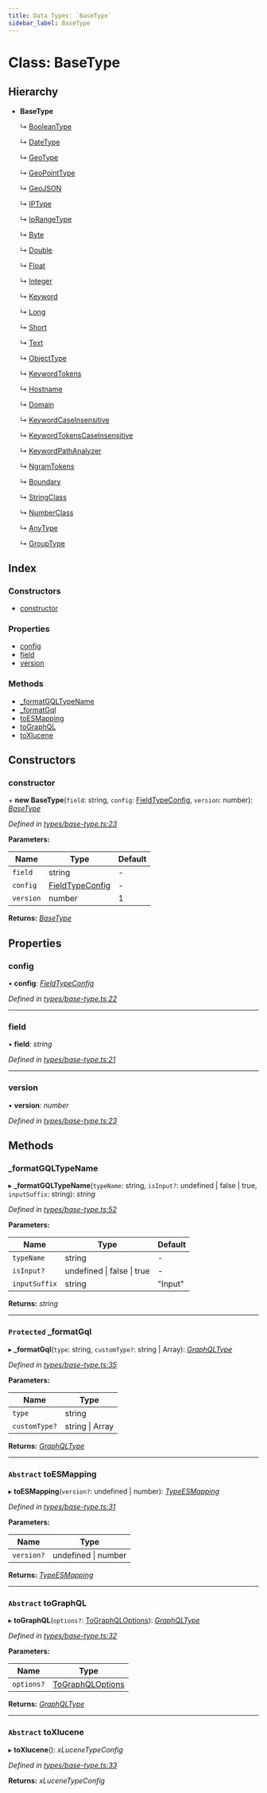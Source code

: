 ```yaml
---
title: Data Types: `BaseType`
sidebar_label: BaseType
---
```


# Class: BaseType

## Hierarchy

* **BaseType**

  ↳ [BooleanType](booleantype.md)

  ↳ [DateType](datetype.md)

  ↳ [GeoType](geotype.md)

  ↳ [GeoPointType](geopointtype.md)

  ↳ [GeoJSON](geojson.md)

  ↳ [IPType](iptype.md)

  ↳ [IpRangeType](iprangetype.md)

  ↳ [Byte](byte.md)

  ↳ [Double](double.md)

  ↳ [Float](float.md)

  ↳ [Integer](integer.md)

  ↳ [Keyword](keyword.md)

  ↳ [Long](long.md)

  ↳ [Short](short.md)

  ↳ [Text](text.md)

  ↳ [ObjectType](objecttype.md)

  ↳ [KeywordTokens](keywordtokens.md)

  ↳ [Hostname](hostname.md)

  ↳ [Domain](domain.md)

  ↳ [KeywordCaseInsensitive](keywordcaseinsensitive.md)

  ↳ [KeywordTokensCaseInsensitive](keywordtokenscaseinsensitive.md)

  ↳ [KeywordPathAnalyzer](keywordpathanalyzer.md)

  ↳ [NgramTokens](ngramtokens.md)

  ↳ [Boundary](boundary.md)

  ↳ [StringClass](stringclass.md)

  ↳ [NumberClass](numberclass.md)

  ↳ [AnyType](anytype.md)

  ↳ [GroupType](grouptype.md)

## Index

### Constructors

* [constructor](basetype.md#constructor)

### Properties

* [config](basetype.md#config)
* [field](basetype.md#field)
* [version](basetype.md#version)

### Methods

* [_formatGQLTypeName](basetype.md#_formatgqltypename)
* [_formatGql](basetype.md#protected-_formatgql)
* [toESMapping](basetype.md#abstract-toesmapping)
* [toGraphQL](basetype.md#abstract-tographql)
* [toXlucene](basetype.md#abstract-toxlucene)

## Constructors

###  constructor

\+ **new BaseType**(`field`: string, `config`: [FieldTypeConfig](../overview.md#fieldtypeconfig), `version`: number): *[BaseType](basetype.md)*

*Defined in [types/base-type.ts:23](https://github.com/terascope/teraslice/blob/f95bb5556/packages/data-types/src/types/base-type.ts#L23)*

**Parameters:**

Name | Type | Default |
------ | ------ | ------ |
`field` | string | - |
`config` | [FieldTypeConfig](../overview.md#fieldtypeconfig) | - |
`version` | number | 1 |

**Returns:** *[BaseType](basetype.md)*

## Properties

###  config

• **config**: *[FieldTypeConfig](../overview.md#fieldtypeconfig)*

*Defined in [types/base-type.ts:22](https://github.com/terascope/teraslice/blob/f95bb5556/packages/data-types/src/types/base-type.ts#L22)*

___

###  field

• **field**: *string*

*Defined in [types/base-type.ts:21](https://github.com/terascope/teraslice/blob/f95bb5556/packages/data-types/src/types/base-type.ts#L21)*

___

###  version

• **version**: *number*

*Defined in [types/base-type.ts:23](https://github.com/terascope/teraslice/blob/f95bb5556/packages/data-types/src/types/base-type.ts#L23)*

## Methods

###  _formatGQLTypeName

▸ **_formatGQLTypeName**(`typeName`: string, `isInput?`: undefined | false | true, `inputSuffix`: string): *string*

*Defined in [types/base-type.ts:52](https://github.com/terascope/teraslice/blob/f95bb5556/packages/data-types/src/types/base-type.ts#L52)*

**Parameters:**

Name | Type | Default |
------ | ------ | ------ |
`typeName` | string | - |
`isInput?` | undefined &#124; false &#124; true | - |
`inputSuffix` | string | "Input" |

**Returns:** *string*

___

### `Protected` _formatGql

▸ **_formatGql**(`type`: string, `customType?`: string | Array): *[GraphQLType](../interfaces/graphqltype.md)*

*Defined in [types/base-type.ts:35](https://github.com/terascope/teraslice/blob/f95bb5556/packages/data-types/src/types/base-type.ts#L35)*

**Parameters:**

Name | Type |
------ | ------ |
`type` | string |
`customType?` | string &#124; Array |

**Returns:** *[GraphQLType](../interfaces/graphqltype.md)*

___

### `Abstract` toESMapping

▸ **toESMapping**(`version?`: undefined | number): *[TypeESMapping](../interfaces/typeesmapping.md)*

*Defined in [types/base-type.ts:31](https://github.com/terascope/teraslice/blob/f95bb5556/packages/data-types/src/types/base-type.ts#L31)*

**Parameters:**

Name | Type |
------ | ------ |
`version?` | undefined &#124; number |

**Returns:** *[TypeESMapping](../interfaces/typeesmapping.md)*

___

### `Abstract` toGraphQL

▸ **toGraphQL**(`options?`: [ToGraphQLOptions](../overview.md#tographqloptions)): *[GraphQLType](../interfaces/graphqltype.md)*

*Defined in [types/base-type.ts:32](https://github.com/terascope/teraslice/blob/f95bb5556/packages/data-types/src/types/base-type.ts#L32)*

**Parameters:**

Name | Type |
------ | ------ |
`options?` | [ToGraphQLOptions](../overview.md#tographqloptions) |

**Returns:** *[GraphQLType](../interfaces/graphqltype.md)*

___

### `Abstract` toXlucene

▸ **toXlucene**(): *xLuceneTypeConfig*

*Defined in [types/base-type.ts:33](https://github.com/terascope/teraslice/blob/f95bb5556/packages/data-types/src/types/base-type.ts#L33)*

**Returns:** *xLuceneTypeConfig*
